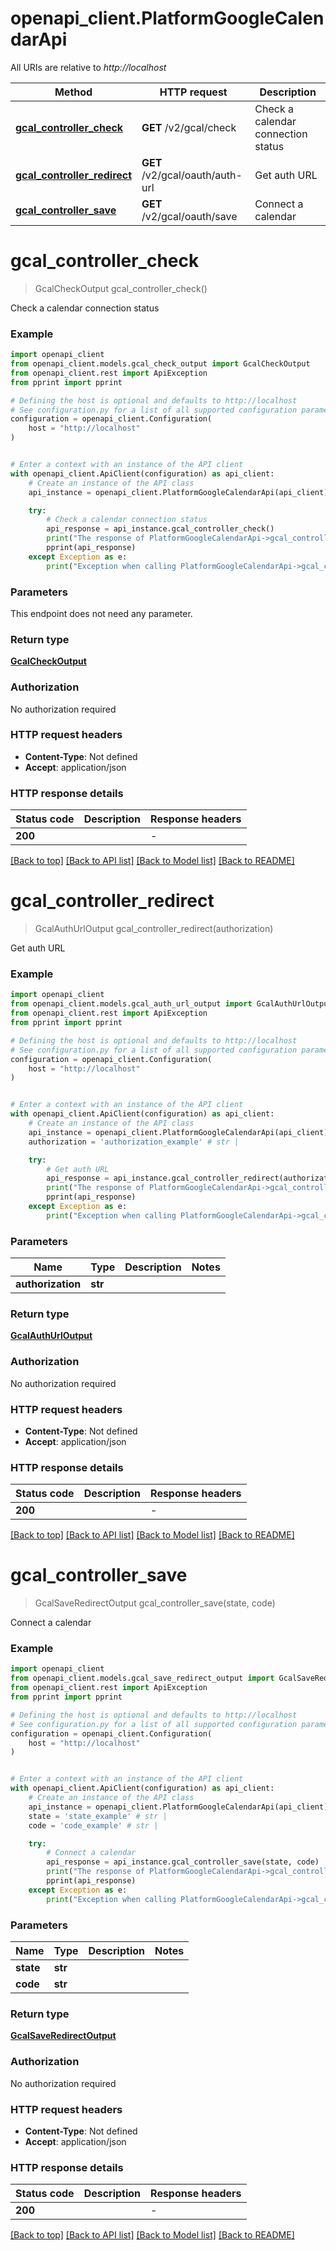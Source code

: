 # openapi_client.PlatformGoogleCalendarApi

All URIs are relative to *http://localhost*

Method | HTTP request | Description
------------- | ------------- | -------------
[**gcal_controller_check**](PlatformGoogleCalendarApi.md#gcal_controller_check) | **GET** /v2/gcal/check | Check a calendar connection status
[**gcal_controller_redirect**](PlatformGoogleCalendarApi.md#gcal_controller_redirect) | **GET** /v2/gcal/oauth/auth-url | Get auth URL
[**gcal_controller_save**](PlatformGoogleCalendarApi.md#gcal_controller_save) | **GET** /v2/gcal/oauth/save | Connect a calendar


# **gcal_controller_check**
> GcalCheckOutput gcal_controller_check()

Check a calendar connection status

### Example


```python
import openapi_client
from openapi_client.models.gcal_check_output import GcalCheckOutput
from openapi_client.rest import ApiException
from pprint import pprint

# Defining the host is optional and defaults to http://localhost
# See configuration.py for a list of all supported configuration parameters.
configuration = openapi_client.Configuration(
    host = "http://localhost"
)


# Enter a context with an instance of the API client
with openapi_client.ApiClient(configuration) as api_client:
    # Create an instance of the API class
    api_instance = openapi_client.PlatformGoogleCalendarApi(api_client)

    try:
        # Check a calendar connection status
        api_response = api_instance.gcal_controller_check()
        print("The response of PlatformGoogleCalendarApi->gcal_controller_check:\n")
        pprint(api_response)
    except Exception as e:
        print("Exception when calling PlatformGoogleCalendarApi->gcal_controller_check: %s\n" % e)
```



### Parameters

This endpoint does not need any parameter.

### Return type

[**GcalCheckOutput**](GcalCheckOutput.md)

### Authorization

No authorization required

### HTTP request headers

 - **Content-Type**: Not defined
 - **Accept**: application/json

### HTTP response details

| Status code | Description | Response headers |
|-------------|-------------|------------------|
**200** |  |  -  |

[[Back to top]](#) [[Back to API list]](../README.md#documentation-for-api-endpoints) [[Back to Model list]](../README.md#documentation-for-models) [[Back to README]](../README.md)

# **gcal_controller_redirect**
> GcalAuthUrlOutput gcal_controller_redirect(authorization)

Get auth URL

### Example


```python
import openapi_client
from openapi_client.models.gcal_auth_url_output import GcalAuthUrlOutput
from openapi_client.rest import ApiException
from pprint import pprint

# Defining the host is optional and defaults to http://localhost
# See configuration.py for a list of all supported configuration parameters.
configuration = openapi_client.Configuration(
    host = "http://localhost"
)


# Enter a context with an instance of the API client
with openapi_client.ApiClient(configuration) as api_client:
    # Create an instance of the API class
    api_instance = openapi_client.PlatformGoogleCalendarApi(api_client)
    authorization = 'authorization_example' # str | 

    try:
        # Get auth URL
        api_response = api_instance.gcal_controller_redirect(authorization)
        print("The response of PlatformGoogleCalendarApi->gcal_controller_redirect:\n")
        pprint(api_response)
    except Exception as e:
        print("Exception when calling PlatformGoogleCalendarApi->gcal_controller_redirect: %s\n" % e)
```



### Parameters


Name | Type | Description  | Notes
------------- | ------------- | ------------- | -------------
 **authorization** | **str**|  | 

### Return type

[**GcalAuthUrlOutput**](GcalAuthUrlOutput.md)

### Authorization

No authorization required

### HTTP request headers

 - **Content-Type**: Not defined
 - **Accept**: application/json

### HTTP response details

| Status code | Description | Response headers |
|-------------|-------------|------------------|
**200** |  |  -  |

[[Back to top]](#) [[Back to API list]](../README.md#documentation-for-api-endpoints) [[Back to Model list]](../README.md#documentation-for-models) [[Back to README]](../README.md)

# **gcal_controller_save**
> GcalSaveRedirectOutput gcal_controller_save(state, code)

Connect a calendar

### Example


```python
import openapi_client
from openapi_client.models.gcal_save_redirect_output import GcalSaveRedirectOutput
from openapi_client.rest import ApiException
from pprint import pprint

# Defining the host is optional and defaults to http://localhost
# See configuration.py for a list of all supported configuration parameters.
configuration = openapi_client.Configuration(
    host = "http://localhost"
)


# Enter a context with an instance of the API client
with openapi_client.ApiClient(configuration) as api_client:
    # Create an instance of the API class
    api_instance = openapi_client.PlatformGoogleCalendarApi(api_client)
    state = 'state_example' # str | 
    code = 'code_example' # str | 

    try:
        # Connect a calendar
        api_response = api_instance.gcal_controller_save(state, code)
        print("The response of PlatformGoogleCalendarApi->gcal_controller_save:\n")
        pprint(api_response)
    except Exception as e:
        print("Exception when calling PlatformGoogleCalendarApi->gcal_controller_save: %s\n" % e)
```



### Parameters


Name | Type | Description  | Notes
------------- | ------------- | ------------- | -------------
 **state** | **str**|  | 
 **code** | **str**|  | 

### Return type

[**GcalSaveRedirectOutput**](GcalSaveRedirectOutput.md)

### Authorization

No authorization required

### HTTP request headers

 - **Content-Type**: Not defined
 - **Accept**: application/json

### HTTP response details

| Status code | Description | Response headers |
|-------------|-------------|------------------|
**200** |  |  -  |

[[Back to top]](#) [[Back to API list]](../README.md#documentation-for-api-endpoints) [[Back to Model list]](../README.md#documentation-for-models) [[Back to README]](../README.md)

